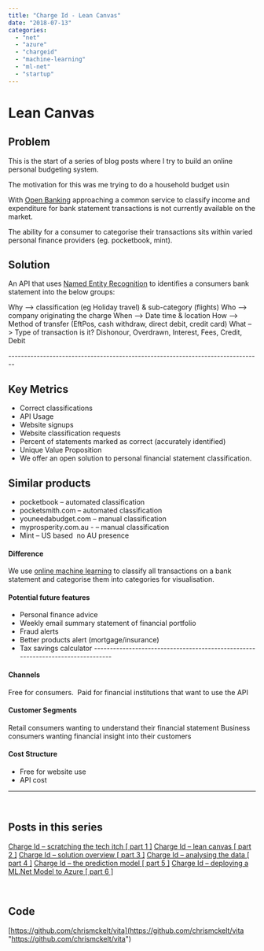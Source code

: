 ```yaml
---
title: "Charge Id - Lean Canvas"
date: "2018-07-13"
categories: 
  - "net"
  - "azure"
  - "chargeid"
  - "machine-learning"
  - "ml-net"
  - "startup"
---
```


# Lean Canvas

## Problem

This is the start of a series of blog posts where I try to build an online personal budgeting system.

The motivation for this was me trying to do a household budget usin

With [Open Banking](https://en.wikipedia.org/wiki/Open_banking) approaching a common service to classify income and expenditure for bank statement transactions is not currently available on the market.

The ability for a consumer to categorise their transactions sits within varied personal finance providers (eg. pocketbook, mint).

## Solution

An API that uses [Named Entity Recognition](https://en.wikipedia.org/wiki/Named-entity_recognition) to identifies a consumers bank statement into the below groups:

Why –> classification (eg Holiday travel) & sub-category (flights) Who –> company originating the charge When –> Date time & location How –> Method of transfer (EftPos, cash withdraw, direct debit, credit card) What –> Type of transaction is it? Dishonour, Overdrawn, Interest, Fees, Credit, Debit

\--------------------------------------------------------------------------------

## Key Metrics

- Correct classifications
- API Usage
- Website signups
- Website classification requests
- Percent of statements marked as correct (accurately identified)
- Unique Value Proposition
- We offer an open solution to personal financial statement classification.

## Similar products

- pocketbook – automated classification
- pocketsmith.com – automated classification
- youneedabudget.com – manual classification
- myprosperity.com.au - – manual classification
- Mint – US based  no AU presence

#### Difference

We use [online machine learning](https://en.wikipedia.org/wiki/Online_machine_learning) to classify all transactions on a bank statement and categorise them into categories for visualisation.

#### Potential future features

- Personal finance advice
- Weekly email summary statement of financial portfolio
- Fraud alerts
- Better products alert (mortgage/insurance)
- Tax savings calculator --------------------------------------------------------------------------------

#### Channels

Free for consumers.  Paid for financial institutions that want to use the API

#### Customer Segments

Retail consumers wanting to understand their financial statement Business consumers wanting financial insight into their customers

#### Cost Structure

- Free for website use
- API cost

* * *

 

## Posts in this series

[Charge Id – scratching the tech itch \[ part 1 \]](/blog/?p=460) [Charge Id – lean canvas \[ part 2 \]](/blog/?p=485) [Charge Id – solution overview \[ part 3 \]](/blog/?p=505) [Charge Id – analysing the data \[ part 4 \]](/blog/?p=507) [Charge Id – the prediction model \[ part 5 \]](/blog/?p=668) [Charge Id – deploying a ML.Net Model to Azure \[ part 6 \]](/blog/?p=705)

 

## Code

[https://github.com/chrismckelt/vita](https://github.com/chrismckelt/vita "https://github.com/chrismckelt/vita")
